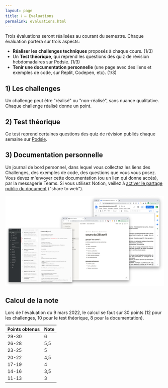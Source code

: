 ```yaml
---
layout: page
title: ℹ️ – Evaluations
permalink: evaluations.html
---
```


Trois évaluations seront réalisées au courant du semestre. Chaque évaluation portera sur trois aspects:

- **Réaliser les challenges techniques** proposés à chaque cours. (1/3)
- Un **Test théorique**, qui reprend les questions des quiz de révision hebdomadaires sur Podsie.  (1/3)
- **Tenir une documentation personnelle** (une page avec des liens et exemples de code, sur Replit, Codepen, etc).  (1/3)

## 1) Les challenges

Un challenge peut être "réalisé" ou "non-réalisé", sans nuance qualitative. Chaque challenge réalisé donne un point.

## 2) Test théorique

Ce test reprend certaines questions des quiz de révision publiés chaque semaine sur [Podsie](podsie.html).


## 3) Documentation personnelle

Un journal de bord personnel, dans lequel vous collectez les liens des Challenges, des exemples de code, des questions que vous vous posez. Vous devez m'envoyer cette documentation (ou un lien qui donne accès), par la messagerie Teams. Si vous utilisez Notion, veillez à [activer le partage public du document](img/share-notion.gif) ("share to web").

![Outils de prise de note – Bear, Notion, Google Docs](img/outils-prise-de-notes.png) 

## Calcul de la note

Lors de l'évaluation du 9 mars 2022, le calcul se faut sur 30 points (12 pour les challenges, 10 pour le test théorique, 8 pour la documentation).

| Points obtenus      | Note |
|:------------------- |:---- |
| 29-30               | 6    |
| 26-28               | 5,5  |
| 23-25               | 5    |
| 20-22               | 4,5  |
| 17-19               | 4    |
| 14-16               | 3,5  |
| 11-13               | 3    |